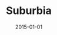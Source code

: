 ---
subheader: ''
description: "<p dir=\"ltr\">\n<span id=\"docs-internal-guid-9a819f24-19da-c5ed-c57e-f6697e6fb02d\"\
  ><span><strong>Ty Easley </strong>(Tim)</span><span> is beginning his fourth-year\
  \ at the University of Chicago as a Math and Physics double major in the College.\
  \ He is the current Administrative Director of UChicago's Commedia dell'Arte troupe\
  \ Attori Senza Paura and served as their Artistic Director the previous year. He\
  \ has also been involved in a number of UT/TAPS productions in a number of roles,\
  \ mostly sound and music (</span><span><em>Henry V,</em> <em>Cabaret</em></span><span>).\
  \ Last winter, he had the pleasure of puppeteering the Demon Cat in FlipFlap Productions'\
  \ show </span><span><em>The Temp</em> </span><span>and playing the King Bee in Le\
  \ Vorris and Vox's </span><em><span>Winter's Thaw</span></em><span>.</span></span></p>\
  \ <p dir=\"ltr\">\n<span id=\"docs-internal-guid-9a819f24-19da-c5ed-c57e-f6697e6fb02d\"\
  ><span><strong>Jeremy Rodriguez</strong> (Buff) </span><span>is a fourth-year in\
  \ the College majoring in Economics and minoring in Cinema and Media Studies. \_\
  He has appeared in previous University Theater productions including </span><em><span>Macbeth</span></em><span>\
  \ (Macbeth) and </span><em><span>Fool for Love</span></em><span> (Eddie). As well\
  \ as </span><span><em>The Tempest</em> </span><span>(Caliban) with Two Brothers\
  \ Productions.</span></span></p><p dir=\"ltr\">\n<span id=\"docs-internal-guid-9a819f24-19da-c5ed-c57e-f6697e6fb02d\"\
  ><span><strong>Alex Hearn</strong> (Jeff)</span><span> is a second-year in the College\
  \ studying Public Policy and TAPS. He has previously acted as Nagg in </span><em><span>Endgame</span></em><span>\
  \ and Steve in </span><span><em>A Streetcar Named Desire</em> </span><span>(Fall\
  \ 2014). Last spring, he directed </span><em><span>Rumors</span></em><span> by Neil\
  \ Simon. He is also the secretary of UT Committee and performs as Pulcinella in\
  \ UChicago Commedia. </span></span></p><p dir=\"ltr\">\n<span id=\"docs-internal-guid-9a819f24-19da-c5ed-c57e-f6697e6fb02d\"\
  ><span><strong>Kaiser Ahmed</strong> (Nazeer) </span><span>is a Chicago based actor\
  \ &amp; director. Previously seen on stage last season in Jackalope Theatre's production\
  \ of </span><em><span>Lunacy</span></em><span><em>!</em> &amp; Rasaka Theatre's\
  \ </span><em><span>Nice Indian Boy</span></em><span>, you can see Kaiser next as\
  \ Medvedenko in </span><em><span>The Seagull </span></em><span>at The Artistic Home\
  \ Theatre coming this spring. Graduating from Columbia College Chicago's Theatre\
  \ Directing program in 2008, Kaiser has also held positions as Founding Artistic\
  \ Director of Jackalope, current Associate Artistic Director of Jackalope and Ensemble\
  \ Member of The Artistic Home. Kaiser is a 2015-16 Eugene O'Neill National Directors\
  \ Fellowship Finalist. You can currently see his directing work in </span><em><span>Washer/Dryer</span></em><span>\
  \ for Rasaka Theatre playing at Victory Gardens through Oct. 11th, and then in </span><span><em>The\
  \ Raid</em> </span><span>for Jackalope Theatre playing Nov. 4th - Dec. 12th. </span></span></p>\
  \ <p dir=\"ltr\">\n<span id=\"docs-internal-guid-9a819f24-19da-c5ed-c57e-f6697e6fb02d\"\
  ><span><strong>Arya Daire</strong> (Pakeeza) </span><span>\_received her B.S. in\
  \ Radio/TV/Film and English Literature at Northwestern University. \_TV credits\
  \ include </span><em><span>A Christmas Carol</span><span> - </span><span>The Concert</span></em><span>\
  \ and \_</span><em><span>Chicago Fire</span></em><span>. \_Chicago theater credits\
  \ include </span><span><em>Inana</em> </span><span>with TimeLine Theatre, </span><span><em>Samsara</em>\
  \ </span><span>with Victory Gardens Theatre, </span><em><span>Principal Principle\
  \ </span></em><span>with Stage Left Theatre, </span><em><span>Rudolph the Red-Nosed\
  \ Reindeer: The Musical</span></em><span><em> </em>with Emerald City Theatre,</span><span>\
  \ <em>Much Ado About Nothing</em> </span><span>with Rasaka Theatre, </span><span><em>Disconnect</em>\
  \ </span><span>with Victory Gardens Theatre and </span><span><em>The 25th Annual\
  \ Putnam County Spelling Bee</em> </span><span>with the Beverly Arts Center. \_\
  Arya is represented by Stewart Talent.</span></span></p><p dir=\"ltr\">\n<span id=\"\
  docs-internal-guid-9a819f24-19da-c5ed-c57e-f6697e6fb02d\"><span><strong>Emma Maltby\
  \ </strong>(Bee-Bee) </span><span>is a second-year potential TAPS and English double\
  \ major. With UT, she has performed in </span><em><span>Rumors</span></em><span><em>\
  \ </em>(Chris Gorman), </span><em><span>Macbeth</span></em><span> (Lady Macduff),\
  \ and a workshop of </span><span>Selections from <em>Angels in America</em> </span><span>(Harper\
  \ Pitt) as well as several Theater [24] festivals. She currently serves as a member\
  \ of UT's Student Committee. </span></span></p><p dir=\"ltr\">\n<span id=\"docs-internal-guid-9a819f24-19da-c5ed-c57e-f6697e6fb02d\"\
  ><span><strong>Sophie Kennedy</strong> (Sooze) </span><span>is a fourth-year TAPS\
  \ and Political Science major. A writer and performer, she has acted in many UT,\
  \ TAPS, and Dean's Men shows. She currently serves as Pubicity Manager on TAPS Admin\
  \ Student Staff.</span></span></p> <p dir=\"ltr\">\n<span id=\"docs-internal-guid-9a819f24-19da-c5ed-c57e-f6697e6fb02d\"\
  ><span><strong>Gabriel Garey Levine </strong>(Pony/Original Music) </span><span>is\
  \ a third-year studying Fundamentals and Computational Neuroscience. Previous UT\
  \ Credits: </span><span>\_<em>Love's Labours Lost</em>, <em>Cowboy Mouth</em>,<em>\
  \ Endgame</em>, <em>Godspell</em>, <em>Hamletmachine</em></span><span>, Theater\
  \ [24], and New Work Week. Other credits include </span><span><em>The Heart's Impatience</em>\
  \ </span><span>(Shuffle Foot Theatre), </span><span>T<em>hrough the Window</em>,\
  \ <em>Diary of a Madman</em>, </span><span>and</span><span> <em>Red</em></span><span>.\
  \ Gabriel serves as a member of UT Student Committee.</span></span></p><p><span\
  \ id=\"docs-internal-guid-9a819f24-19da-c5ed-c57e-f6697e6fb02d\"><span><strong>Elisabeth\
  \ Del Toro</strong> (Erica)</span><span> is a fourth-year TAPS major. She has acted\
  \ for University Theater in </span><span><em>This Is How It Goes</em>, <em>Closer</em>,\
  \ <em>Cabaret</em>, <em>Godspell</em>, <em>Grey Gardens</em>, <em>House of Yes</em>,\
  \ Drowsy <em>Chaperone</em>, add <em>ALICES</em></span><span>, run crew for </span><em><span>Henry\
  \ VI</span></em><span>, assistant sound design with </span><em><span>Glass Menagerie</span></em><span>,\
  \ and did the .gif design for </span><em><span>Hamlion</span></em><span>, and directed\
  \ a Commedia dell\u2019Arte musical </span><em><span>Cherry Poppins</span></em><span>.\
  \ Elisabeth is also a curator of the Theater[24] Festival and Chair of the University\
  \ Theater Committee.</span></span></p><p dir=\"ltr\">\n<span id=\"docs-internal-guid-9a819f24-19db-2d56-8e73-c366c6794ac1\"\
  ><span><strong>Shade Murray</strong> </span><span>(Director) </span><span>is a lecturer\
  \ in the TAPS program at University of Chicago. Professional directing credits include\
  \ the upcoming world premieres of Brett Neveu's </span><span><em>Pilgrim's Progress</em>\
  \ </span><span>and Ike Holter's </span><span>Sender</span><span>, both at A Red\
  \ Orchid Theater, where he is an ensemble member. \_Also at A Red Orchid:</span><span>\
  \ <em>Accidentally Like a Martyr</em>,<em> Mud Blue Sky,</em> <em>Trevor,</em> <em>The\
  \ Aliens</em>, <em>The Butcher of Baraboo</em>, <em>Abigail's Party</em> </span><span>and</span><span>\
  \ <em>Kimberly Akimbo</em></span><span>. Other Chicago directing credits include\
  \ productions at Steppenwolf Theater Company, Writers' Theatre, Victory Gardens,\
  \ Second City, Steep Theater, Next Theater, Wildclaw Theater, Strawdog Theatre,\
  \ Cole Theater, Roadworks Productions, and others.</span></span></p><p dir=\"ltr\"\
  >\n<span id=\"docs-internal-guid-9a819f24-19db-2d56-8e73-c366c6794ac1\"><span><strong>Julia\
  \ Santha</strong> (Assistant Director) </span><span>is a fourth-year majoring in\
  \ Law, Letters and Society and Theater and Performance Studies. Previously, she\
  \ has directed Samuel Beckett's </span><em><span>Endgame</span></em><span>, Sam\
  \ Shepard's </span><em><span>Fool for Love</span></em><span>, and a scene from David\
  \ Mamet's </span><em><span>Boston Marriage</span></em><span>.</span></span></p>\
  \ <p dir=\"ltr\">\n<span id=\"docs-internal-guid-9a819f24-19db-2d56-8e73-c366c6794ac1\"\
  ><span><strong>Laura Ashlock</strong> (Production Manager) </span><span>has been\
  \ Stage Managing and Production Managing professionally for the past 10 years. She\
  \ comes to University Theatre from Emerald City Theatre Company, where she served\
  \ as Production Manager, overseeing all of the mainstage and touring productions.\
  \ Laura has also worked at Steppenwolf Theatre Company as the Production Management\
  \ Apprentice and at Chicago Shakespeare Theatre as the Production Management Intern.\
  \ Her Stage Management Highlights include roles as the Resident Stage Manager at\
  \ the Dorset Theater Festival in Vermont and Stage Manager for the Human Festival\
  \ in Chicago, as well as work for numerous new plays and world premieres. Laura\
  \ holds a BFA in Stage Management from The Theatre School - DePaul University.</span></span></p>\
  \ <p dir=\"ltr\">\n<span id=\"docs-internal-guid-9a819f24-19db-2d56-8e73-c366c6794ac1\"\
  ><span><strong>Claire Haupt</strong> (Assistant Production Manager) </span><span>is\
  \ a third-year Theatre and Performance Studies major in the college. She has studied\
  \ with and under peer, university, and professional production managers and looks\
  \ forward to a career in arts management. She has past experience in acting, stage\
  \ management, and scenic building. Currently, Claire is a proud production manager\
  \ in University Theatre. </span></span></p><p dir=\"ltr\">\n<span id=\"docs-internal-guid-9a819f24-19db-2d56-8e73-c366c6794ac1\"\
  ><span><strong>Natalie Wagner</strong> (Stage Manager) </span><span>is a third-year\
  \ student majoring in Law, Letters, and Society. Her UT stage management credits\
  \ include </span><span><em>Endgame</em>, <em>The Effect of Gamma Rays on Man-in-the-Moon\
  \ Marigolds</em></span><span>, and four mainstage shows as ASM. She serves as UT\
  \ Committee's Treasurer and as a Curator for the quarterly Theater[24] festival.\
  \ Additionally, she has worked on multiple summer theater festivals in NYC, including\
  \ two New York Musical Theatre Festival productions: </span><em><span>Spot on the\
  \ Wall</span></em><span> (PA) and the concert </span><span><em>Beyond Words</em>\
  \ </span><span>(SM).</span></span></p><p dir=\"ltr\">\n<span id=\"docs-internal-guid-9a819f24-19db-2d56-8e73-c366c6794ac1\"\
  ><span><strong>Alice Sheehan</strong> (Assistant Stage Manager) </span><span>is\
  \ a second-year student double majoring in NELC and TAPS. She has worked in both\
  \ lighting design and stage management. Her credits include </span><em><span>Endgame</span></em><span>\
  \ (ALD), </span><em><span>Amadeus</span></em><span> (LD), </span><em><span>Love's\
  \ Labour's Lost </span></em><span>(ME), and </span><span><em>This Is How It Goes</em>\
  \ </span><span>(Assistant Floor Manager). </span></span></p><p dir=\"ltr\">\n<span\
  \ id=\"docs-internal-guid-9a819f24-19db-2d56-8e73-c366c6794ac1\"><span><strong>Ryan\
  \ Bourque</strong> (Fight Choreography) </span><span>most recently acted in and\
  \ designed fights for The Hypocrites\u2019 twelve-hour Greek adaptation </span><em><span>All\
  \ Our Tragic</span></em><span>, and designed a 13 minute fight for Chuck Mee's world\
  \ premiere of </span><span><em>The Glory of The World</em>,</span><span> at the\
  \ 2015 Humana Festival. He has acted in </span><em><span>Cyrano De Bergerac </span></em><span>(Chicago\
  \ Shakespeare Theater), </span><span><em>The Mikado</em>, <em>Sophocles: Seven Sicknesses</em>,\
  \ <em>Woyzeck</em>, <em>The Pirates of Penzance</em>, </span><span>(The Hypocrites),\
  \ </span><em><span>The Earl</span></em><span> (The Inconvenience), </span><em><span>Cherrywood</span></em><span><em>\
  \ </em>(Mary Arrchie), and </span><span><em>Chicago PD</em>. </span><span>He has\
  \ choreographed fights for<em> </em></span><span><em>Death and the Maiden,</em>\
  \ <em>Appropriate</em>, <em>Oedipus El Rey</em>,</span><span> (Victory Gardens),\
  \ </span><span><em>The Lord of the Flies</em>,<em> Leveling Up</em>, <em>Marie Antoinette</em>,\
  \ <em>The Book Thief</em> </span><span>(Steppenwolf Theatre Company), </span><span><em>Hit\
  \ The Wall,</em> <em>The Earl</em>, </span><span>(The Inconvenience), </span><span><em>All\
  \ Our Tragic</em>, <em>Coriolanus</em>, <em>Romeo Juliet</em>, <em>Sophocles: Seven\
  \ Sicknesses</em>, <em>Woyzeck</em> </span><span>(The Hypocrites), and </span><em><span>Exit\
  \ Strategy</span></em><span> (Jackalope). He is a 2015 Equity Jeff Awards nominee\
  \ for </span><span><em>All Our Tragic</em>,</span><span> and a 2013 Jeff Award winner\
  \ for his fights in </span><em><span>Coriolanus</span></em><span>. As a freelance\
  \ photographer, he captures Dance, Theatre, and Music, and he is a company member\
  \ to The Inconvenience, and The Hypocrites. </span></span></p><p dir=\"ltr\">\n\
  <span id=\"docs-internal-guid-9a819f24-19db-2d56-8e73-c366c6794ac1\"><span><strong>Dan\
  \ Stratton</strong> (Scenic Designer) </span><span>studied Art at the University\
  \ of Michigan and received his MFA from Northwestern University. He teaches stage\
  \ design at Columbia College, and North Central College. He is an artistic associate\
  \ with Steep Theatre, and resident scenic designer at Silk Road Rising. Design credits\
  \ include </span><span>Balm in Gilead</span><span> - Griffin Theatre, </span><em><span>A\
  \ Kid Like Jake</span></em><span> - About Face Theatre, </span><em><span>Othello</span></em><span><em>\
  \ </em>-The Gift Theatre, </span><em><span>The Tennessee Williams Project</span></em><span>\
  \ - The Hypocrites; </span><em><span>Paulus</span></em><span> - Silk Road Rising;\
  \ </span><span>Motortown</span><span> - Steep Theatre; </span><span>The Beautiful\
  \ Dark</span><span> - RedTwist Theatre;</span><span> Invasion!</span><span> - Silk\
  \ Road Rising; </span><span><em>Fallow</em> </span><span>- Steep Theatre; </span><em><span>The\
  \ Knowledge</span></em><span> - Steep; </span><em><span>The Lake Effect</span></em><span>\
  \ - Silk Road Rising; </span><em><span>The Aliens</span></em><span> - A Red Orchid\
  \ Theatre; </span><span><em>Moment</em> </span><span>- Steep; </span><span>Festen</span><span>\
  \ - Steep; </span><em><span>Posh</span></em><span> - Fool's Fury; </span><em><span>Respiced:\
  \ a Silk Road Cabaret</span></em><span> - Silk Road Rising; </span><em><span>Love\
  \ and Money</span></em><span><em> </em>- Steep; </span><span>Lakeboat</span><span>\
  \ - \_Steep; </span><em><span>As You Like It </span></em><span><em>- Two Pence Shakespeare</em>;</span><span>\
  \ <em>Peter Pan: A Play</em> </span><span>- LookingGlass Theatre; </span><span><em>Suicide\
  \ Inc.</em> </span><span>- Gift Theatre Company; </span><em><span>Abigail's Party</span></em><span>\
  \ - A Red Orchid Theatre;<em> </em></span><span><em>Kill the Old Torture their Young</em>\
  \ </span><span>- Steep; and </span><em><span>R.U.R.</span></em><span> - Strawdog\
  \ Theatre Company. \_</span></span></p><p dir=\"ltr\">\n<span id=\"docs-internal-guid-9a819f24-19db-2d56-8e73-c366c6794ac1\"\
  ><span><strong>Ben Carcello</strong> (Technical Director) </span><span>worked for\
  \ two years as Technical Director at Presbyterian College. He has also worked as\
  \ a carpenter for Lookingglass Theatre Company and Chicago Shakespeare Theater.\
  \ He holds a bachelor\u2019s degree in Theatre Design and Production from Illinois\
  \ State University.</span></span></p><p dir=\"ltr\">\n<span id=\"docs-internal-guid-9a819f24-19db-2d56-8e73-c366c6794ac1\"\
  ><span><strong>Jenny Pinson</strong> (Properties Manager) </span><span>has been\
  \ a freelance Properties Designer in Chicago since 2006, when she graduated from\
  \ The Theatre School of DePaul University with her BFA in Theatre Technology. \_\
  She has had the opportunity to work with a variety of theatre companies in the Chicagoland\
  \ area including Theater Wit, Redtwist Theatre, Oakton Community College, Route\
  \ 66 Theatre Company, TUTA, Drury Lane Oakbrook, and Emerald City Theatre Company,\
  \ among others.</span></span></p><p dir=\"ltr\">\n<span id=\"docs-internal-guid-9a819f24-19db-2d56-8e73-c366c6794ac1\"\
  ><span><strong>Mike Durst</strong> (Lighting Design)</span><span> is an A Red Orchid\
  \ ensemble member where his designs include </span><span><em>Simpatico</em>, <em>The\
  \ Opponent</em>, </span><span>and</span><span> <em>Sky</em></span><span>. Off-Broadway\
  \ credits include: </span><em><span>Extinction</span></em><span> (Cherry Lane);\
  \ </span><em><span>Secrets of the Trade</span></em><span> (Primary Stages); </span><em><span>The\
  \ Opponent</span></em><span> (59e59). National Tours: </span><span><em>\u2018It\u2019\
  s Always Sunny in Philadelphia\u2019</em>, <em>The Nightman Cometh</em>. <em>Buyer&amp;Cellar\
  \ </em></span><span>(Associate Designer). Other designs include </span><em><span>Come\
  \ Back, Little Sheba</span></em><span> (The Huntington. Boston),\_</span><em><span>Mr.\
  \ Burns</span></em><span><em> </em>(Theater Wit),\_</span><em><span>Our Class </span></em><span>(Jeff\
  \ Nomination)</span><span>, <em>Both Your Houses</em></span><span><em> </em>(Remy\
  \ Bumppo),\_</span><span><em>Still Alice</em>, <em>The Great Fire </em></span><span>(Lookingglass\
  \ Theatre); Mike also serves as a lighting consultant for theatrical renovations\
  \ including the Gray Center at University of Chicago and Circle Theater in Los Angeles.\
  \ Mike has received Chicago\u2019s Jeff Award (Equity Wing), Los Angeles Ovation\
  \ Award, and San Diego\u2019s Craig Noel Award. </span></span></p><p dir=\"ltr\"\
  >\n<span id=\"docs-internal-guid-9a819f24-19db-2d56-8e73-c366c6794ac1\"><span><strong>Bennett\
  \ Foley </strong>(Light Board Operator/ Assistant Lighting Designer) </span><span>is\
  \ a </span><span>second-year Computer Science major in the college who has worked\
  \ on three UT shows in the past: </span><em><span>Macbeth</span></em><span> as Light\
  \ Board Operator, </span><em><span>Fifth Planet</span></em><span> as Assistant Stage\
  \ Manager, and </span><em><span>Love's Labour's Lost</span></em><span> as Stage\
  \ Manager. </span></span></p><p dir=\"ltr\">\n<span id=\"docs-internal-guid-9a819f24-19db-2d56-8e73-c366c6794ac1\"\
  ><span><strong>Jessica Doyle</strong> (Master Electrician) </span><span>is a freelance\
  \ lighting designer, assistant, and master electrician who's been located in Chicago\
  \ for about a year now. She graduated from Michigan State University in 2013 with\
  \ a BFA in Theatre Design &amp; Production, concentrating in lighting design. Her\
  \ design work can be most frequently seen at Mudlark Theatre Company, a children's\
  \ theater in Evanston. This summer Jessica completed the lighting design internship\
  \ at Williamstown Theatre Festival in Massachusetts. </span></span></p><p dir=\"\
  ltr\">\n<span id=\"docs-internal-guid-9a819f24-19db-2d56-8e73-c366c6794ac1\"><span><strong>Christine\
  \ Pascual </strong>(Costume Designer)</span><span> is a freelance costume designer\
  \ based in Chicago. \_Most recently she designed the world premiere of</span><span>\
  \ <em>Feathers and Teeth</em></span><span>, the workshop productions of </span><span><em>Feathers\
  \ and Teeth</em>, <em>Carlyle</em>, </span><span>and </span><span><em>The Magic\
  \ Play</em> </span><span>for New Stages 2014, New Stage 2012 and New Stage 2013,\
  \ </span><em><span>The Happiest Song Plays Last</span></em><span> for the Goodman\
  \ Theatre. \_Other Goodman credits include </span><span><em>Fish Men</em>; <em>El\
  \ Nogalar; Massacre</em> <em>(Sing to Your Children) </em></span><span>(co-production\
  \ with Teatro Vista); Congo Square Theatre Company\u2019s</span><span> <em>Black\
  \ Nativity</em> </span><span>and Joe Turner\u2019s </span><em><span>Come and Gone</span></em><span><em>\
  \ </em>(co-production with Congo Square Theatre Company). Recent credits include\
  \ </span><em><span>The Island</span></em><span> at American Players Theatre, \_\
  </span><em><span>The Projects</span></em><span> and </span><em><span>The Royale</span></em><span>\
  \ at American Theater Company,</span><span>Tamer of Horses, <em>\_A View from the\
  \ Bridge</em>, <em>Between You, Me </em></span><em><span>and</span></em><span><em>\
  \ the Lampshade</em> </span><span>at Teatro Vista. Other Chicago credits include\
  \ </span><span><em>Disconnect</em>, <em>The Elaborate Entrance of Chad Deity</em>,\
  \ <em>Relatively Close</em>, <em>The Romance of Magno Rubio</em>, <em>Hambone,</em>\
  \ <em>Blackbird </em></span><em><span>and </span></em><span><em>We are Proud to\
  \ Present...</em>, </span><span>at Victory Gardens Theater; </span><em><span>Bud,\
  \ Not Buddy</span></em><span> at Chicago Children\u2019s Theatre; </span><span><em>Trevor</em>,\
  \ <em>Simpatico and Megacosm</em> </span><span>at A Red Orchid Theatre; </span><em><span>Tigers\
  \ Be Still</span></em><span><em> </em>at Theatre Wit; \_</span><span><em>Sizwe Banzi\
  \ is Dead</em>, The Piano Lesson, <em>The First Breeze of Summer</em></span><em><span>\
  \ and </span></em><span><em>Flyin\u2019 West</em> </span><span>at Court Theatre;\
  \ </span><em><span>Our Lady of the Underpass</span></em><span> at 16th Street Theater\
  \ and Teatro Vista; <em>T</em></span><span><em>he House on Mango Street</em> </span><span>at\
  \ Steppenwolf Theatre Company; </span><span><em>Welcome to Arroyo\u2019s</em>, <em>It\u2019\
  s a Wonderful Life</em>, <em>True West</em>, <em>Topdog/Underdog</em>, T<em>he People\u2019\
  s Temple</em></span><span> and </span><span><em>Living Out</em> </span><span>at\
  \ American Theater Company; </span><span><em>Sanctified</em>, <em>St. James Infirmary</em>,\
  \ <em>Seven Guitars</em>, <em>Elmina\u2019s Kitchen</em>, <em>From the Mississippi\
  \ Delta</em></span><span> and </span><em><span>A Soldier\u2019s Play </span></em><span>at\
  \ Congo Square Theatre Company; </span><span><strong>Ten Cent Night</strong> </span><span>at\
  \ Chicago Dramatists and <em>Elliot, </em></span><em><span>a Soldier\u2019s Fugue</span></em><span><em>\
  \ </em>with Rivendell Theatre Ensemble and Teatro Vista at Steppenwolf Theatre Company.\
  \ Regional credits include </span><span>T<em>he Island</em></span><span><em> </em>at\
  \ American Players Theatre, </span><em><span>Fences</span></em><span> at Virginia\
  \ Stage, and Joe Turners' </span><em><span>Come and Gone</span></em><span> at Centerstage,\
  \ \_Her off-Broadway credits include </span><span>T<em>he Elaborate Entrance of\
  \ Chad Deity</em> </span><span>at Second Stage Theatre. Ms. Pascual was a 2010 Henry\
  \ Hewes Design Award nominee and an exhibitor at the 2011 Prague Quadrennial and\
  \ the 2012 United States Institute for Theatre Technology conference.</span></span></p>\
  \ <p dir=\"ltr\">\n<span id=\"docs-internal-guid-9a819f24-19db-2d56-8e73-c366c6794ac1\"\
  ><span><strong>Joe Court</strong> (Sound Designer)</span><span> is a sound designer\
  \ based out of Chicago since 2006. He is a company member with Mary-Arrchie Theatre\
  \ Company. He has designed more than 90 shows since moving to Chicago with many\
  \ different theater companies including: Mary-Arrchie, A Red Orchid, The Inconvenience,\
  \ Theater Wit, Raven, TUTA, Haven, Emerald City, \_Seanachai, Theatre Seven, Backstage,\
  \ Boho, Lifeline, Pine Box, The Gift, University of Chicago, 59E59 (Off-Broadway,\
  \ NYC), Clarence Brown Theatre (Knoxville, TN.), Great Lakers Theatre (Cleveland,\
  \ OH), \_Virginia Stage Company (Norfolk, VA), Actors Theatre of Indiana, and the\
  \ Idaho, Lake Tahoe, and Illinois Shakespeare Festivals. From 2008 until 2012 Joe\
  \ served as sound engineer for the Chicago production of the Tony Award-winning\
  \ musical </span><span><em>Million Dollar Quarte</em>t</span><span>. He received\
  \ a Joseph Jefferson Award nomination in 2009 for his design for </span><em><span>The\
  \ Unseen</span></em><span> with A Red Orchid Theatre. He is a member of U.S.A. 829.</span></span></p><p\
  \ dir=\"ltr\">\n<span id=\"docs-internal-guid-9a819f24-19db-2d56-8e73-c366c6794ac1\"\
  ><span><strong>Stephanie Slaven-Ruffing</strong> (Sound Board Operator)</span><span>\
  \ is a second-year in the College majoring in Anthropology. She has previously worked\
  \ on sound design for </span><em><span>The Effect of Gamma Rays on Man-in-the-Moon\
  \ Marigolds</span></em><span> and SAMSU\u2019S 2015 cultural show </span><em><span>Citylights</span></em><span>.\
  \ She is currently sound designing UT\u2019s production of </span><em><span>House\
  \ of Cards</span></em><span> this fall and has also worked on </span><em><span>Closer</span></em><span>\
  \ and </span><em><span>Fifth Planet</span></em><span>. </span></span></p><p>\n\_\
  </p>"
slug: suburbia
title: Suburbia
layout: show-info
quarter: fall
year: 2015
season: 2015-2016 Shows
date: 2015-01-01

---